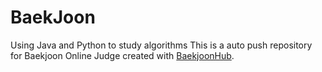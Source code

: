# BaekJoon
Using Java and Python to study algorithms
This is a auto push repository for Baekjoon Online Judge created with [BaekjoonHub](https://github.com/BaekjoonHub/BaekjoonHub).
